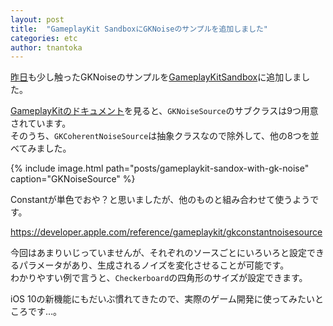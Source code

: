 ```yaml
---
layout: post
title:  "GameplayKit SandboxにGKNoiseのサンプルを追加しました"
categories: etc
author: tnantoka
---
```


[昨日](/etc/2016/09/25/what-s-new-in-spritekit-on-ios-10/)も少し触ったGKNoiseのサンプルを[GameplayKitSandbox](https://github.com/tnantoka/GameplayKitSandbox)に追加しました。

[GameplayKitのドキュメント](https://developer.apple.com/reference/gameplaykit)を見ると、`GKNoiseSource`のサブクラスは9つ用意されています。  
そのうち、`GKCoherentNoiseSource`は抽象クラスなので除外して、他の8つを並べてみました。

{% include image.html path="posts/gameplaykit-sandox-with-gk-noise" caption="GKNoiseSource" %}

Constantが単色でおや？と思いましたが、他のものと組み合わせて使うようです。

<https://developer.apple.com/reference/gameplaykit/gkconstantnoisesource>

今回はあまりいじっていませんが、それぞれのソースごとにいろいろと設定できるパラメータがあり、生成されるノイズを変化させることが可能です。  
わかりやすい例で言うと、`Checkerboard`の四角形のサイズが設定できます。

iOS 10の新機能にもだいぶ慣れてきたので、実際のゲーム開発に使ってみたいところです…。
